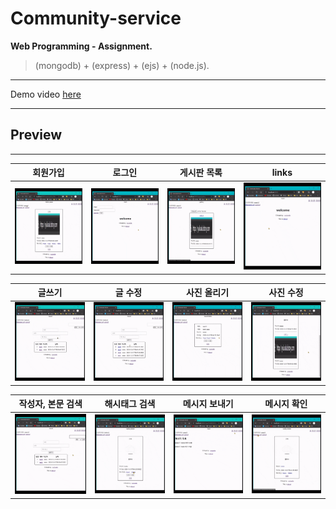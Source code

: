 # Community-service

**Web Programming - Assignment.**

> (mongodb) + (express) + (ejs) + (node.js).

---

Demo video [here](https://youtu.be/TImhy8wMAz8 "Youtube")

---

## Preview

---

|              회원가입               |              로그인               |           게시판 목록           |              links              |
| :---------------------------------: | :-------------------------------: | :-----------------------------: | :-----------------------------: |
| ![register](./uploads/register.gif) | ![register](./uploads/log-in.gif) | ![register](./uploads/read.gif) | ![register](./uploads/link.gif) |

|               글쓰기               |                  글 수정                   |                사진 올리기                 |                 사진 수정                 |
| :--------------------------------: | :----------------------------------------: | :----------------------------------------: | :---------------------------------------: |
| ![register](./uploads/posting.gif) | ![register](./uploads/modified%20post.gif) | ![register](./uploads/uploads%20image.gif) | ![register](./uploads/update%20image.gif) |

|         작성자, 본문 검색         |                해시태그 검색                |               메시지 보내기               |                메시지 확인                |
| :-------------------------------: | :-----------------------------------------: | :---------------------------------------: | :---------------------------------------: |
| ![register](./uploads/search.gif) | ![register](./uploads/hashtag%20search.gif) | ![register](./uploads/send%20message.gif) | ![register](./uploads/read%20message.gif) |
